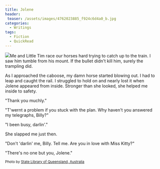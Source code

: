 ```yaml
---
title: Jolene
header:
 teaser: /assets/images/4762023885_f924c6d4a0_b.jpg
categories:
  - Writings
tags:
  - Fiction
  - QuickRead
---
```

<img src="https://douglangille.github.io/assets/images/4762023885_f924c6d4a0_b.jpg">Me and Little Tim race our horses hard trying to catch up to the train. I saw him tumble from his mount. If the bullet didn't kill him, surely the trampling did.

As I approached the caboose, my damn horse started blowing out. I had to leap and caught the rail. I struggled to hold on and nearly lost it when Jolene appeared from inside. Stronger than she looked, she helped me inside to safety.

"Thank you muchly."

"T'wernt a problem if you stuck with the plan. Why haven't you answered my telegraphs, Billy?"

"I been busy, darlin'."

She slapped me just then.

"Don't 'darlin' me, Billy. Tell me. Are you in love with Miss Kitty?"

"There's no one but you, Jolene."

<small>Photo by <a href="http://www.flickr.com/photos/32605636@N06/4762023885">State Library of Queensland, Australia</a></small>